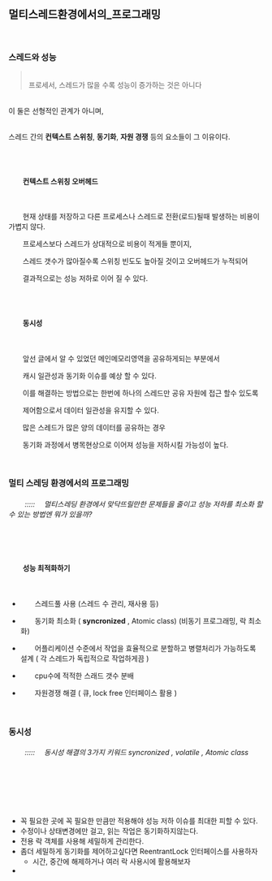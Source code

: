 ## 멀티스레드환경에서의_프로그래밍

<br>

### 스레드와 성능 


> <br>
> 프로세서, 스레드가 많을 수록 성능이 증가하는 것은 아니다 

<br>
이 둘은 선형적인 관계가 아니며,<br><br>

스레드 간의 **컨텍스트 스위칭**, **동기화**, **자원 경쟁** 등의 요소들이 그 이유이다.

<br><br>

####  　　컨텍스트 스위칭 오버헤드  
<br>

　　현재 상태를 저장하고 다른 프로세스나 스레드로 전환(로드)될때 발생하는 비용이 가볍지 않다.

　　프로세스보다 스레드가 상대적으로 비용이 적게들 뿐이지, 

　　스레드 갯수가 많아질수록 스위칭 빈도도 높아질 것이고 오버헤드가 누적되어

　　결과적으로는 성능 저하로 이어 질 수 있다.

<br><br>

####  　　동시성
<br>

　　앞선 글에서 알 수 있었던 메인메모리영역을 공유하게되는 부분에서

　　캐시 일관성과 동기화 이슈를 예상 할 수 있다.

　　이를 해결하는 방법으로는 한번에 하나의 스레드만 공유 자원에 접근 할수 있도록

　　제어함으로서 데이터 일관성을 유지할 수 있다.

　　많은 스레드가 많은 양의 데이터를 공유하는 경우

　　동기화 과정에서 병목현상으로 이어져 성능을 저하시킬 가능성이 높다.

<br>

###  멀티 스레딩 환경에서의 프로그래밍


###### 　　 :::::　 멀티스레딩 환경에서 맞닥뜨릴만한 문제들을 줄이고 성능 저하를 최소화 할수 있는 방법엔 뭐가 있을까?

<br><br>

####  　　성능 최적화하기

<br>

- 　　스레드풀 사용  (스레드 수 관리, 재사용 등)
   
- 　　동기화 최소화  ( **syncronized** , Atomic class) (비동기 프로그래밍, 락 최소화)
    
- 　　어플리케이션 수준에서 작업을 효율적으로 분할하고 병렬처리가 가능하도록 설계 ( 각 스레드가 독립적으로 작업하게끔 )
  
- 　　cpu수에 적적한 스래드 갯수 분배
  
- 　　자원경쟁 해결 ( 큐, lock free 인터페이스 활용 )

<br>

###  동시성


###### 　　 :::::　 동시성 해결의 3가지 키워드 syncronized , volatile , Atomic class


  <br><br><br><br>

- 꼭 필요한 곳에 꼭 필요한 만큼만 적용해야 성능 저하 이슈를 최대한 피할 수 있다.
- 수정이나 상태변경에만 걸고, 읽는 작업은 동기화하지않는다.
- 전용 락 객체를 사용해 세밀하게 관리한다.
- 좀더 세밀하게 동기화를 제어하고싶다면 ReentrantLock 인터페이스를 사용하자
  - 시간, 중간에 해제하거나 여러 락 사용시에 활용해보자 
- 
